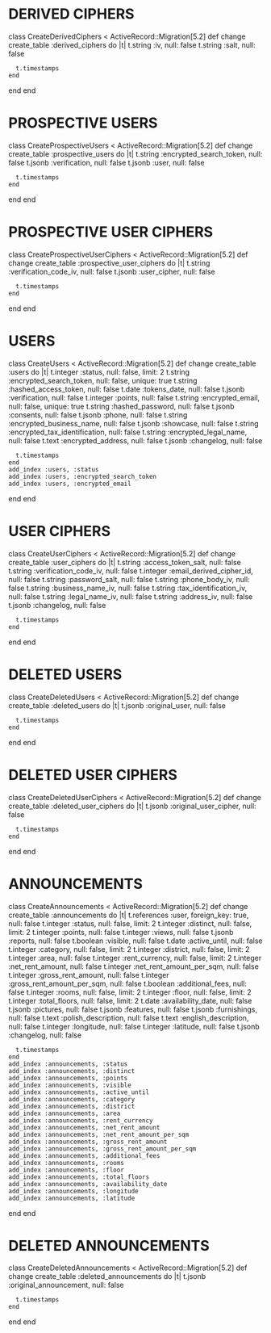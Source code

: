 # DERIVED CIPHERS
class CreateDerivedCiphers < ActiveRecord::Migration[5.2]
  def change
    create_table :derived_ciphers do |t|
      t.string :iv, null: false
      t.string :salt, null: false

      t.timestamps
    end
  end
end

# PROSPECTIVE USERS
class CreateProspectiveUsers < ActiveRecord::Migration[5.2]
  def change
    create_table :prospective_users do |t|
      t.string :encrypted_search_token, null: false
      t.jsonb :verification, null: false
      t.jsonb :user, null: false

      t.timestamps
    end
  end
end

# PROSPECTIVE USER CIPHERS
class CreateProspectiveUserCiphers < ActiveRecord::Migration[5.2]
  def change
    create_table :prospective_user_ciphers do |t|
      t.string :verification_code_iv, null: false
      t.jsonb :user_cipher, null: false

      t.timestamps
    end
  end
end

# USERS
class CreateUsers < ActiveRecord::Migration[5.2]
  def change
    create_table :users do |t|
      t.integer :status, null: false, limit: 2
      t.string :encrypted_search_token, null: false, unique: true
      t.string :hashed_access_token, null: false
      t.date :tokens_date, null: false
      t.jsonb :verification, null: false
      t.integer :points, null: false
      t.string :encrypted_email, null: false, unique: true
      t.string :hashed_password, null: false
      t.jsonb :consents, null: false
      t.jsonb :phone, null: false
      t.string :encrypted_business_name, null: false
      t.jsonb :showcase, null: false
      t.string :encrypted_tax_identification, null: false
      t.string :encrypted_legal_name, null: false
      t.text :encrypted_address, null: false
      t.jsonb :changelog, null: false

      t.timestamps
    end
    add_index :users, :status
    add_index :users, :encrypted_search_token
    add_index :users, :encrypted_email
  end
end

# USER CIPHERS
class CreateUserCiphers < ActiveRecord::Migration[5.2]
  def change
    create_table :user_ciphers do |t|
      t.string :access_token_salt, null: false
      t.string :verification_code_iv, null: false
      t.integer :email_derived_cipher_id, null: false
      t.string :password_salt, null: false
      t.string :phone_body_iv, null: false
      t.string :business_name_iv, null: false
      t.string :tax_identification_iv, null: false
      t.string :legal_name_iv, null: false
      t.string :address_iv, null: false
      t.jsonb :changelog, null: false

      t.timestamps
    end
  end
end

# DELETED USERS
class CreateDeletedUsers < ActiveRecord::Migration[5.2]
  def change
    create_table :deleted_users do |t|
      t.jsonb :original_user, null: false

      t.timestamps
    end
  end
end

# DELETED USER CIPHERS
class CreateDeletedUserCiphers < ActiveRecord::Migration[5.2]
  def change
    create_table :deleted_user_ciphers do |t|
      t.jsonb :original_user_cipher, null: false

      t.timestamps
    end
  end
end

# ANNOUNCEMENTS
class CreateAnnouncements < ActiveRecord::Migration[5.2]
  def change
    create_table :announcements do |t|
      t.references :user, foreign_key: true, null: false
      t.integer :status, null: false, limit: 2
      t.integer :distinct, null: false, limit: 2
      t.integer :points, null: false
      t.integer :views, null: false
      t.jsonb :reports, null: false
      t.boolean :visible, null: false
      t.date :active_until, null: false
      t.integer :category, null: false, limit: 2
      t.integer :district, null: false, limit: 2
      t.integer :area, null: false
      t.integer :rent_currency, null: false, limit: 2
      t.integer :net_rent_amount, null: false
      t.integer :net_rent_amount_per_sqm, null: false
      t.integer :gross_rent_amount, null: false
      t.integer :gross_rent_amount_per_sqm, null: false
      t.boolean :additional_fees, null: false
      t.integer :rooms, null: false, limit: 2
      t.integer :floor, null: false, limit: 2
      t.integer :total_floors, null: false, limit: 2
      t.date :availability_date, null: false
      t.jsonb :pictures, null: false
      t.jsonb :features, null: false
      t.jsonb :furnishings, null: false
      t.text :polish_description, null: false
      t.text :english_description, null: false
      t.integer :longitude, null: false
      t.integer :latitude, null: false
      t.jsonb :changelog, null: false

      t.timestamps
    end
    add_index :announcements, :status
    add_index :announcements, :distinct
    add_index :announcements, :points
    add_index :announcements, :visible
    add_index :announcements, :active_until
    add_index :announcements, :category
    add_index :announcements, :district
    add_index :announcements, :area
    add_index :announcements, :rent_currency
    add_index :announcements, :net_rent_amount
    add_index :announcements, :net_rent_amount_per_sqm
    add_index :announcements, :gross_rent_amount
    add_index :announcements, :gross_rent_amount_per_sqm
    add_index :announcements, :additional_fees
    add_index :announcements, :rooms
    add_index :announcements, :floor
    add_index :announcements, :total_floors
    add_index :announcements, :availability_date
    add_index :announcements, :longitude
    add_index :announcements, :latitude
  end
end

# DELETED ANNOUNCEMENTS
class CreateDeletedAnnouncements < ActiveRecord::Migration[5.2]
  def change
    create_table :deleted_announcements do |t|
      t.jsonb :original_announcement, null: false

      t.timestamps
    end
  end
end
